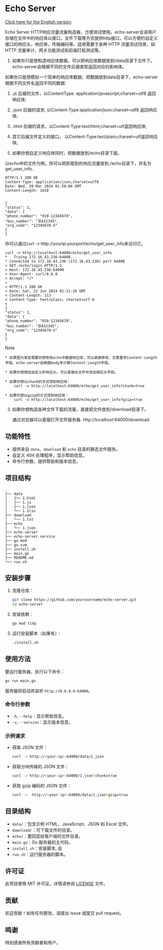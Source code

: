 
# Echo Server

[Click here for the English version](README.md)


Echo Server HTTP响应流量流量构造器，方便测试使用。echo-server会讲用户存储在文件中的响应体以接口，文件下载等方式提供http接口，可以方便的自定义接口的响应头，响应体，传输编码等。适用需要于各种 HTTP 流量测试场景，如 HTTP 流量审计、网关功能测试和前端打桩测试等。


1. 如果你只是想构造响应体数据，可以把响应体数据放到/data目录下文件下。echo-server会根据不同的文件后缀类型返回对应的影响体。

如果你只是想模拟一个简单的响应体数据，把数据放到data目录下，echo-server根据不同文件名返回不同的数据:
1. .js 后缀的文件，以ContentType: application/javascript;charset=utf8 返回响应体;
2. .json 后缀的请求, 以Content-Type:application/json;charset=utf8 返回响应体;
3. .html 后缀的请求，以Content-Type:text/html;charset=utf返回响应体;
4. 其它后缀文件定义的接口， 以Content-Type:text/plain;charset=utf返回响应体;

2. 如果你想自定义响应体同时，把数据放到/echo目录下面。

以echo中的文件为例，你可以把抓取到的响应流量放到./echo目录下，并名为get_user_info.

```
HTTP/1.1 200 OK
Content-Type: application/json;charset=utf8
Date: Wed, 20 Mar 2024 01:58:06 GMT
Content-Length: 1618
 

{
"status": 1,
"data": {
"phone_number": "010-12345678",
"bus_number": "京A12345",
"org_code": "12345678-X"
}
}
```

你可以通过curl -v http://yourip:yourport/echo/get_user_info来访问它。

```
curl -v http://localhost:64000/echo/get_user_info
*   Trying 172.16.43.236:64000...
* Connected to 172.16.43.236 (172.16.43.236) port 64000
> GET /echo/login HTTP/1.1
> Host: 172.16.43.236:64000
> User-Agent: curl/8.6.0
> Accept: */*
>
< HTTP/1.1 200 OK
< Date: Sat, 22 Jun 2024 01:11:26 GMT
< Content-Length: 113
< Content-Type: text/plain; charset=utf-8
<
{
"status": 1,
"data": {
"phone_number": "010-12345678",
"bus_number": "京A12345",
"org_code": "12345678-X"
}
}
```

Note

    * 如果因为某些需要你想修改echo中数据响应体，可以直接修改，无需重写Content-Length字段。echo-server会根据body来计算Content-Length字段。

    * 如果你想增加自定义的响应头。可以直接在文件中添加相应头字段。

    * 如果你想以chunk的方式得到响应体:
        curl -v http://localhost:64000/echo/get_user_info?chunk=true

    * 如果你想以gzip的方式得到响应体：
        curl -v http://localhost:64000/echo/get_user_info?gzip=true


3. 如果你想构造各种文件下载的流量，直接把文件放到/download目录下。
    
    通过浏览器可以直接打开文件服务器.  http://localhost:64000/download.



## 功能特性

- 提供来自 `data`、`download` 和 `echo` 目录的静态文件服务。
- 自定义 404 处理程序，显示帮助信息。
- 命令行参数，提供帮助和版本信息。

## 项目结构

```
.
├── data
│   ├── 1.html
│   ├── 1.js
│   ├── 1.json
│   └── 1.xlsx
├── download
│   └── 1.txt
├── echo
│   └── 1.json
├── echo-server
├── echo-server.service
├── go.mod
├── go.sum
├── install.sh
├── main.go
├── README.md
└── run.sh
```

## 安装步骤

1. 克隆仓库：

    ```bash
    git clone https://github.com/yourusername/echo-server.git
    cd echo-server
    ```

2. 安装依赖：

    ```bash
    go mod tidy
    ```

3. 运行安装脚本（如果有）：

    ```bash
    ./install.sh
    ```

## 使用方法

要运行服务器，执行以下命令：

```bash
go run main.go
```

服务器将启动并监听 `http://0.0.0.0:64000`。

### 命令行参数

- `-h`, `--help`：显示帮助信息。
- `-v`, `--version`：显示版本信息。

### 示例请求

- 获取 JSON 文件：

    ```bash
    curl -v http://<your-ip>:64000/data/1.json
    ```

- 获取分块传输的 JSON 文件：

    ```bash
    curl -v http://<your-ip>:64000/1.json?chunk=true
    ```

- 获取 gzip 编码的 JSON 文件：

    ```bash
    curl -v  http://<your-ip>:64000/data/1.json?gzip=true
    ```

## 目录结构

- `data/`：包含示例 HTML、JavaScript、JSON 和 Excel 文件。
- `download/`：可下载文件的目录。
- `echo/`：要回显给客户端的文件目录。
- `main.go`：Go 服务器的主代码。
- `install.sh`：安装脚本, 会
- `run.sh`：运行服务器的脚本。

## 许可证

此项目使用 MIT 许可证。详情请参阅 [LICENSE](LICENSE) 文件。

## 贡献

欢迎贡献！如有任何更改，请提出 issue 或提交 pull request。

## 鸣谢

特别感谢所有贡献者和用户。
